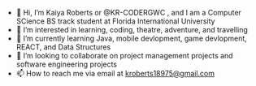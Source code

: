 - 👋 Hi, I’m Kaiya Roberts or @KR-CODERGWC , and I am a Computer SCience BS track student at Florida International University
- 👀 I’m interested in learning, coding, theatre, adventure, and travelling
- 🌱 I’m currently learning Java, mobile devlopment, game devlopment, REACT, and Data Structures
- 💞️ I’m looking to collaborate on project management projects and software engineering projects
- 📫 How to reach me via email at kroberts18975@gmail.com

<!---
KR-CODERGWC/KR-CODERGWC is a ✨ special ✨ repository because its `README.md` (this file) appears on your GitHub profile.
You can click the Preview link to take a look at your changes.
--->
